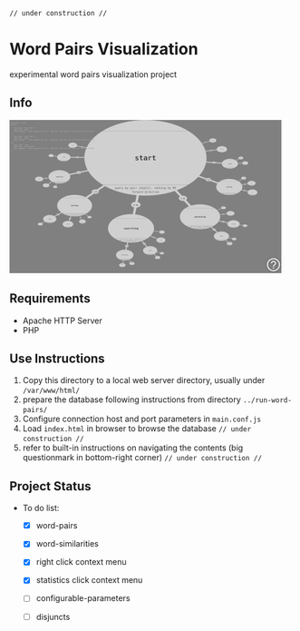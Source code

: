     // under construction //

# Word Pairs Visualization

experimental word pairs visualization project

## Info

![](media/ssh-640.png)

## Requirements

- Apache HTTP Server
- PHP

## Use Instructions

1. Copy this directory to a local web server directory, usually under `/var/www/html/`
2. prepare the database following instructions from directory `../run-word-pairs/`
3. Configure connection host and port parameters in `main.conf.js`
4. Load `index.html` in browser to browse the database `// under construction //`
5. refer to built-in instructions on navigating the contents (big questionmark in bottom-right corner) `// under construction //`

## Project Status

- To do list:
    - [x] word-pairs
    - [x] word-similarities
    - [x] right click context menu
    - [x] statistics click context menu
    - [ ] configurable-parameters
    - [ ] disjuncts

